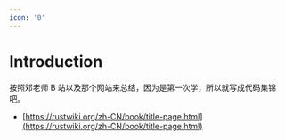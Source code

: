 ```yaml
---
icon: '0'
---
```


# Introduction

按照邓老师 B 站以及那个网站来总结，因为是第一次学，所以就写成代码集锦吧。

* [https://rustwiki.org/zh-CN/book/title-page.html](https://rustwiki.org/zh-CN/book/title-page.html)
